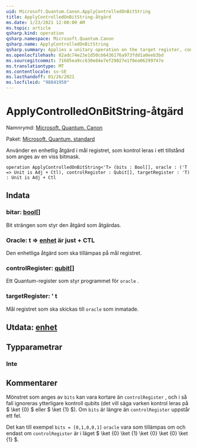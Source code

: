 ```yaml
---
uid: Microsoft.Quantum.Canon.ApplyControlledOnBitString
title: ApplyControlledOnBitString-åtgärd
ms.date: 1/23/2021 12:00:00 AM
ms.topic: article
qsharp.kind: operation
qsharp.namespace: Microsoft.Quantum.Canon
qsharp.name: ApplyControlledOnBitString
qsharp.summary: Applies a unitary operation on the target register, controlled on a a state specified by a given bit mask.
ms.openlocfilehash: 82adc74e23e1d50cb6436176a973fdd1a0eeb3bd
ms.sourcegitcommit: 71605ea9cc630e84e7ef29027e1f0ea06299747e
ms.translationtype: MT
ms.contentlocale: sv-SE
ms.lasthandoff: 01/26/2021
ms.locfileid: "98841950"
---
```

# <a name="applycontrolledonbitstring-operation"></a>ApplyControlledOnBitString-åtgärd

Namnrymd: [Microsoft. Quantum. Canon](xref:Microsoft.Quantum.Canon)

Paket: [Microsoft. Quantum. standard](https://nuget.org/packages/Microsoft.Quantum.Standard)


Använder en enhetlig åtgärd i mål registret, som kontrol leras i ett tillstånd som anges av en viss bitmask.

```qsharp
operation ApplyControlledOnBitString<'T> (bits : Bool[], oracle : ('T => Unit is Adj + Ctl), controlRegister : Qubit[], targetRegister : 'T) : Unit is Adj + Ctl
```


## <a name="input"></a>Indata

### <a name="bits--bool"></a>bitar: [bool](xref:microsoft.quantum.lang-ref.bool)[]

Bit strängen som styr den åtgärd som åtgärdas.


### <a name="oracle--t--unit--is-adj--ctl"></a>Oracle: t => [enhet](xref:microsoft.quantum.lang-ref.unit)  är just + CTL

Den enhetliga åtgärd som ska tillämpas på mål registret.


### <a name="controlregister--qubit"></a>controlRegister: [qubit](xref:microsoft.quantum.lang-ref.qubit)[]

Ett Quantum-register som styr programmet för `oracle` .


### <a name="targetregister--t"></a>targetRegister: ' t

Mål registret som ska skickas till `oracle` som inmatade.



## <a name="output--unit"></a>Utdata: [enhet](xref:microsoft.quantum.lang-ref.unit)



## <a name="type-parameters"></a>Typparametrar

### <a name="t"></a>Inte



## <a name="remarks"></a>Kommentarer

Mönstret som anges av `bits` kan vara kortare än `controlRegister` , och i så fall ignoreras ytterligare kontroll qubits (det vill säga varken kontrol leras på $ \ket {0} $ eller $ \ket {1} $).
Om `bits` är längre än `controlRegister` uppstår ett fel.

Det kan till exempel `bits = [0,1,0,0,1]` `oracle` vara som tillämpas om och endast om `controlRegister` är i läget $ \ket {0} \ket {1} \ket {0} \ket {0} \ket {1} $.